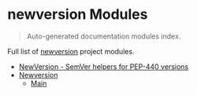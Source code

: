# newversion Modules

> Auto-generated documentation modules index.

Full list of [newversion](README.md#newversion---semver-helpers-for-pep-440-versions) project modules.

- [NewVersion - SemVer helpers for PEP-440 versions](README.md#newversion---semver-helpers-for-pep-440-versions)
- [Newversion](newversion/index.md#newversion)
    - [Main](newversion/main.md#main)

